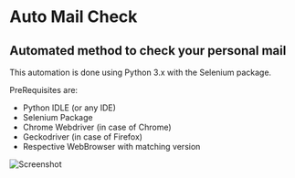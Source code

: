 # Auto Mail Check

## Automated method to check your personal mail

This automation is done using Python 3.x with the Selenium package.

PreRequisites are:
  
  * Python IDLE (or any IDE)
  * Selenium Package
  * Chrome Webdriver (in case of Chrome)
  * Geckodriver (in case of Firefox)
  * Respective WebBrowser with matching version

![Screenshot](/seleniumOP.jpg)
